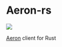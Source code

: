 # Aeron-rs

![](https://img.shields.io/travis/bspeice/aeron-rs?style=flat-square)

<!-- cargo-sync-readme start -->

[Aeron](https://github.com/real-logic/aeron) client for Rust

<!-- cargo-sync-readme end -->
